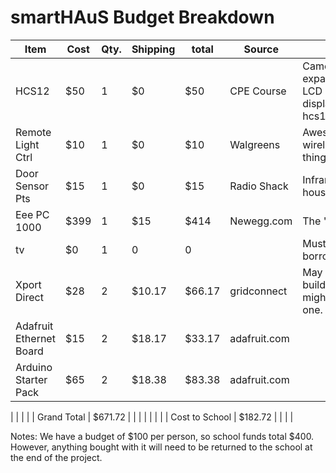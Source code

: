 # smartHAuS Budget Breakdown

| Item | Cost | Qty. | Shipping | total | Source | Notes |
| ---- | ---- | ---- | -------- | ----- | ------ | ----- |
| HCS12                    | $50  | 1 | $0     | $50     | CPE Course   | Came with an expansion board, LCD character display, and base hcs12 module.
| Remote Light Ctrl        | $10  | 1 | $0     | $10     | Walgreens    | Awesome, wireless hackable thing.
| Door Sensor Pts          | $15  | 1 | $0     | $15     | Radio Shack  | Infrared tx, pcb, housings.
| Eee PC 1000              | $399 | 1 | $15    | $414    | Newegg.com   | The 'Brain'
| tv                       | $0   | 1 | 0      | 0       |              | Must be free or borrowed...
| Xport Direct             | $28  | 2 | $10.17 | $66.17  | gridconnect  | May require building/soldering, might only need one.
| Adafruit Ethernet Board  | $15  | 2 | $18.17 | $33.17  | adafruit.com | 
| Arduino Starter Pack     | $65  | 2 | $18.38 | $83.38  | adafruit.com | 
| 
|                   |       |   | Grand Total    | $671.72 |  |  |  | 
|                   |       |   | Cost to School | $182.72 |  |  |  | 

Notes: 
We have a budget of $100 per person, so school funds total $400.
However, anything bought with it will need to be returned to the school at the end of the project.

